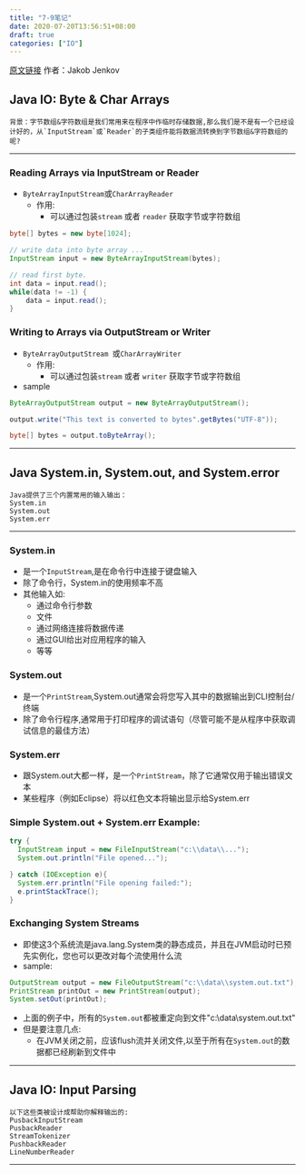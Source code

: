 ```yaml
---
title: "7-9笔记"
date: 2020-07-20T13:56:51+08:00
draft: true
categories: ["IO"]
---
```

[原文链接](http://tutorials.jenkov.com/java-io) 作者：Jakob Jenkov

## Java IO: Byte & Char Arrays

    背景：字节数组&字符数组是我们常用来在程序中作临时存储数据,那么我们是不是有一个已经设计好的，从`InputStream`或`Reader`的子类组件能将数据流转换到字节数组&字符数组的呢?
----
### Reading Arrays via InputStream or Reader
+ `ByteArrayInputStream`或`CharArrayReader`
    + 作用:
      +  可以通过包装`stream` 或者 `reader` 获取字节或字符数组
```java
byte[] bytes = new byte[1024];

// write data into byte array ...
InputStream input = new ByteArrayInputStream(bytes);

// read first byte.
int data = input.read();
while(data != -1) {
    data = input.read();
}
```

### Writing to Arrays via OutputStream or Writer
+ `ByteArrayOutputStream `或`CharArrayWriter`
    + 作用:
      +  可以通过包装`stream` 或者 `writer` 获取字节或字符数组
+  sample 
```java
ByteArrayOutputStream output = new ByteArrayOutputStream();

output.write("This text is converted to bytes".getBytes("UTF-8"));

byte[] bytes = output.toByteArray();
```

----
## Java System.in, System.out, and System.error
    Java提供了三个内置常用的输入输出：
    System.in
    System.out
    System.err
----

### System.in
+ 是一个`InputStream`,是在命令行中连接于键盘输入
+ 除了命令行，System.in的使用频率不高
+ 其他输入如:
  + 通过命令行参数
  + 文件
  + 通过网络连接将数据传递
  + 通过GUI给出对应用程序的输入
  + 等等

### System.out
+ 是一个`PrintStream`,System.out通常会将您写入其中的数据输出到CLI控制台/终端
+ 除了命令行程序,通常用于打印程序的调试语句（尽管可能不是从程序中获取调试信息的最佳方法）

### System.err
+ 跟System.out大都一样，是一个`PrintStream`，除了它通常仅用于输出错误文本
+ 某些程序（例如Eclipse）将以红色文本将输出显示给System.err

### Simple System.out + System.err Example:
```java
try {
  InputStream input = new FileInputStream("c:\\data\\...");
  System.out.println("File opened...");

} catch (IOException e){
  System.err.println("File opening failed:");
  e.printStackTrace();
}
```

### Exchanging System Streams
+ 即使这3个系统流是java.lang.System类的静态成员，并且在JVM启动时已预先实例化，您也可以更改对每个流使用什么流
+ sample:
```java
OutputStream output = new FileOutputStream("c:\\data\\system.out.txt");
PrintStream printOut = new PrintStream(output);
System.setOut(printOut);
```
+ 上面的例子中，所有的`System.out`都被重定向到文件"c:\\data\\system.out.txt"
+ 但是要注意几点:
  + 在JVM关闭之前，应该flush流并关闭文件,以至于所有在`System.out`的数据都已经刷新到文件中


----
## Java IO: Input Parsing
    以下这些类被设计成帮助你解释输出的:
    PusbackInputStream
    PusbackReader
    StreamTokenizer
    PushbackReader
    LineNumberReader 
----


